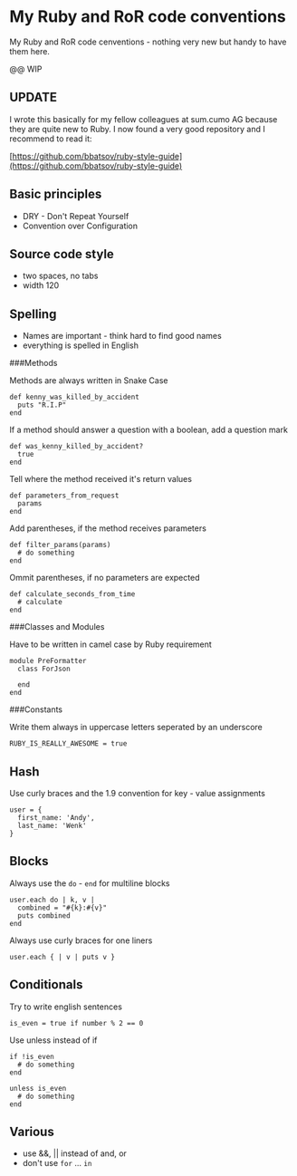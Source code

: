 My Ruby and RoR code conventions
================================

My Ruby and RoR code cenventions - nothing very new but handy to have them here.

@@ WIP

UPDATE
------

I wrote this basically for my fellow colleagues at sum.cumo AG because they are quite new to Ruby. I now found 
a very good repository and I recommend to read it:

[https://github.com/bbatsov/ruby-style-guide](https://github.com/bbatsov/ruby-style-guide)

Basic principles
----------------

* DRY - Don't Repeat Yourself
* Convention over Configuration

Source code style
-----------------

* two spaces, no tabs
* width 120 

Spelling
--------

* Names are important - think hard to find good names 
* everything is spelled in English

###Methods 

Methods are always written in Snake Case

    def kenny_was_killed_by_accident
      puts "R.I.P"
    end
    
If a method should answer a question with a boolean, add a question mark

    def was_kenny_killed_by_accident?
      true
    end
    
Tell where the method received it's return values

    def parameters_from_request
      params
    end

Add parentheses, if the method receives parameters

    def filter_params(params)
      # do something
    end

Ommit parentheses, if no parameters are expected

    def calculate_seconds_from_time
      # calculate
    end
    
###Classes and Modules

Have to be written in camel case by Ruby requirement

    module PreFormatter
      class ForJson
        
      end
    end
    
###Constants

Write them always in uppercase letters seperated by an underscore

    RUBY_IS_REALLY_AWESOME = true
    
Hash
----

Use curly braces and the 1.9 convention for key - value assignments

    user = {
      first_name: 'Andy',
      last_name: 'Wenk'
    }
    
Blocks
------

Always use the `do` - `end` for multiline blocks

    user.each do | k, v |
      combined = "#{k}:#{v}"
      puts combined
    end
    
Always use curly braces for one liners

    user.each { | v | puts v }

Conditionals
------------

Try to write english sentences

    is_even = true if number % 2 == 0
    
Use unless instead of if

    if !is_even
      # do something
    end
    
    unless is_even
      # do something
    end

Various
-------

* use &&, || instead of and, or
* don't use `for` ... `in`



